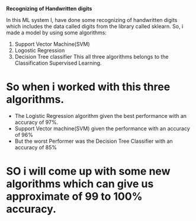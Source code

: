 **Recognizing of Handwritten digits**


In this ML system I, have done some recognizing of handwritten digits which includes the data called digits from the library called sklearn.
So, i made a model by using some algorithms:
   1. Support Vector Machine(SVM)
   2. Logostic Regression
   3. Decision Tree classifier
This all three algorithms belongs to the Classification Supervised Learning.


# So when i worked with this three algorithms. 

* The Logistic Regression algorithm given the best performance with an accuracy of 97%.
* Support Vector machine(SVM) given the performance with an accuracy of 96%
* But the worst Performer was the Decision Tree Classifier with an accuracy of 85%


# SO i will come up with some new algorithms which can give us approximate of 99 to 100% accuracy.
